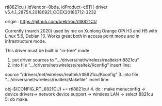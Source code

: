 rtl8821cu
( idVendor=0bda, idProduct=c811 )
driver v5.4.1_28754.20180921_COEX20180712-3232

origin : https://github.com/brektrou/rtl8821CU

Currently (march 2020) used by me on Xunlong Orange OPi H3 and H5 with Linux 5.6, Debian 10. Works great both in access point mode and in infrastructure mode.

This driver must be built in "in-tree" mode.
1. put driver sources to ".../drivers/net/wireless/realtek/rtl8821cu"
2. into file ".../drivers/net/wireless/realtek/Kconfig" insert line:

source "/drivers/net/wireless/realtek/rtl8821cu/Kconfig"
3. into file ".../drivers/net/wireless/realtek/Makefile" insert line:

obj-$(CONFIG_RTL8821CU) += rtl8821cu/
4. do : make menuconfig -> device drivers-> network device support -> wireless LAN -> select 8821cu
5. do make.
